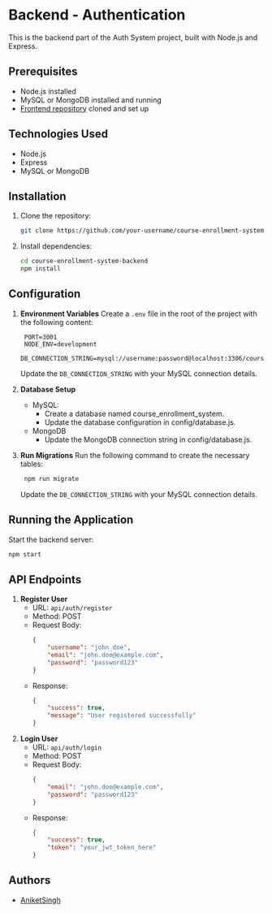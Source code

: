 # Backend - Authentication

This is the backend part of the Auth System project, built with Node.js and Express.

## Prerequisites

-   Node.js installed
-   MySQL or MongoDB installed and running
-   [Frontend repository](#) cloned and set up

## Technologies Used

-   Node.js
-   Express
-   MySQL or MongoDB

## Installation

1. Clone the repository:

    ```bash
    git clone https://github.com/your-username/course-enrollment-system-backend.git
    ```

1. Install dependencies:

    ```bash
    cd course-enrollment-system-backend
    npm install
    ```

## Configuration

1. **Environment Variables**
   Create a `.env` file in the root of the project with the following content:

    ```env
     PORT=3001
     NODE_ENV=development
     DB_CONNECTION_STRING=mysql://username:password@localhost:3306/course_enrollment_system
    ```

    Update the `DB_CONNECTION_STRING` with your MySQL connection details.

1. **Database Setup**

    - MySQL:
        - Create a database named course_enrollment_system.
        - Update the database configuration in config/database.js.
    - MongoDB
        - Update the MongoDB connection string in config/database.js.

1. **Run Migrations**
   Run the following command to create the necessary tables:

    ```bash
     npm run migrate
    ```

    Update the `DB_CONNECTION_STRING` with your MySQL connection details.

## Running the Application

Start the backend server:

```bash
npm start
```

## API Endpoints

1. **Register User**
    - URL: `api/auth/register`
    - Method: POST
    - Request Body:
        ```json
        {
        	"username": "john_doe",
        	"email": "john.doe@example.com",
        	"password": "password123"
        }
        ```
    - Response:
        ```json
        {
        	"success": true,
        	"message": "User registered successfully"
        }
        ```
1. **Login User**
    - URL: `api/auth/login`
    - Method: POST
    - Request Body:
        ```json
        {
        	"email": "john.doe@example.com",
        	"password": "password123"
        }
        ```
    - Response:
        ```json
        {
        	"success": true,
        	"token": "your_jwt_token_here"
        }
        ```

## Authors

-   [AniketSingh](https://github.com/Aniket-git-hub/)

